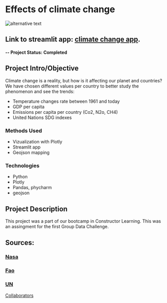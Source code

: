# Effects of climate change

![alternative text](fig1.png?raw=true "Title")

## Link to streamlit app: [climate change app](https://adriperse-climate-change-srcmain-vq7tuh.streamlit.app/).

#### -- Project Status:  Completed

## Project Intro/Objective
Climate change is a reality, but how is it affecting our planet and countries?
We have chosen different values per country to better study the phenomenon and see the trends:

- Temperature changes rate between 1961 and today
- GDP per capita
- Emissions per capita per country (Co2, N2o, CH4)
- United Nations SDG indexes


### Methods Used
* Vizualization with Plotly
* Streamlit app
* Geojson mapping

### Technologies
* Python
* Plotly
* Pandas, phycharm
* geojson

## Project Description
This project was a part of our bootcamp in Constructor Learning. This was an assingment for the first Group Data Challenge. 

## Sources:
### [Nasa](https://data.giss.nasa.gov/gistemp/)
### [Fao](https://www.fao.org/faostat/en/#data/GT)
### [UN](https://www.sdgindex.org/)

[Collaborators](https://github.com/AdriPerse/climate-change/graphs/contributors)


